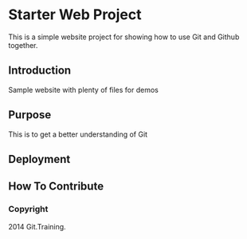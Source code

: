 # Starter Web Project

This is a simple website project for showing how to use Git and Github together.

## Introduction

Sample website with plenty of files for demos

## Purpose

This is to get a better understanding of Git

## Deployment

## How To Contribute

### Copyright

2014 Git.Training.